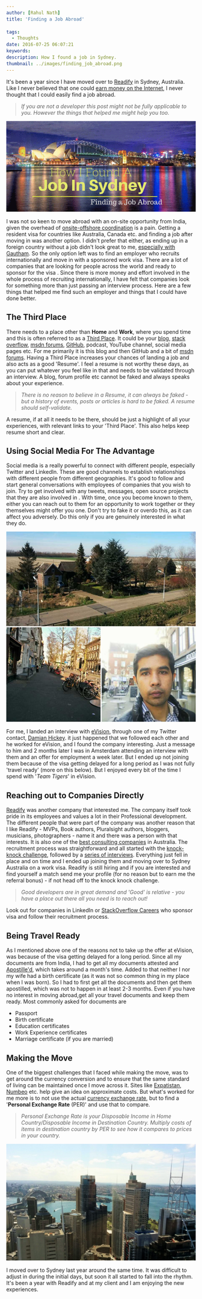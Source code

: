 ```yaml
---
author: [Rahul Nath]
title: 'Finding a Job Abroad'
  
tags:
  - Thoughts
date: 2016-07-25 06:07:21
keywords:
description: How I found a job in Sydney.
thumbnail: ../images/finding_job_abroad.png
---
```


It's been a year since I have moved over to [Readify](https://readify.net/) in Sydney, Australia. Like I never believed that one could [earn money on the Internet](http://www.rahulpnath.com/blog/getting-started-with-freelancing-jobs-online/), I never thought that I could easily find a job abroad.

> _If you are not a developer this post might not be fully applicable to you. However the things that helped me might help you too._

<a href="https://commons.wikimedia.org/wiki/File:Sydney_Opera_house_HDR_Sydney_Australia.jpg">
    <img class="center" alt="How I found a job in Sydney" src="../images/finding_job_abroad.png" />
</a>

I was not so keen to move abroad with an on-site opportunity from India, given the overhead of [onsite-offshore coordination](https://en.wikipedia.org/wiki/Global_delivery_model) is a pain. Getting a resident visa for countries like Australia, Canada etc. and finding a job after moving in was another option. I didn't prefer that either, as ending up in a foreign country without a job didn't look great to me, [especially with Gautham](http://www.rahulpnath.com/blog/life-learnings-after-being-a-parent/). So the only option left was to find an employer who recruits internationally and move in with a sponsored work visa. There are a lot of companies that are looking for people across the world and ready to sponsor for the visa . Since there is more money and effort involved in the whole process of recruiting internationally, I have felt that companies look for something more than just passing an interview process. Here are a few things that helped me find such an employer and things that I could have done better.

## The Third Place

There needs to a place other than **Home** and **Work**, where you spend time and this is often referred to as a [Third Place](http://www.hanselman.com/blog/TheDeveloperTheoryOfTheThirdPlace.aspx). It could be your [blog](http://www.rahulpnath.com/blog/category/blogging/), [stack overflow](http://stackoverflow.com/users/1948745/rahul-p-nath), [msdn forums](http://www.rahulpnath.com/blog/stars-do-count/), [GitHub](https://github.com/rahulpnath), podcast, YouTube channel, social media pages etc. For me primarily it is this blog and then GitHub and a bit of [msdn forums](https://social.msdn.microsoft.com/profile/rahul%20p%20nath?type=forum&referrer=http://social.msdn.microsoft.com/Forums/azure/en-US/home). Having a Third Place increases your chances of landing a job and also acts as a good 'Resume'. I feel a resume is not worthy these days, as you can put whatever you feel like in that and needs to be validated through an interview. A blog, forum profile etc cannot be faked and always speaks about your experience.

> _There is no reason to believe in a Resume, it can always be faked - but a history of events, posts or articles is hard to be faked. A resume should self-validate._

A resume, if at all it needs to be there, should be just a highlight of all your experiences, with relevant links to your 'Third Place'. This also helps keep resume short and clear.

## Using Social Media For The Advantage

Social media is a really powerful to connect with different people, especially Twitter and LinkedIn. These are good channels to establish relationships with different people from different geographies. It's good to follow and start general conversations with employees of companies that you wish to join. Try to get involved with any tweets, messages, open source projects that they are also involved in . With time, once you become known to them, either you can reach out to them for an opportunity to work together or they themselves might offer you one. Don't try to fake it or overdo this, as it can affect you adversely. Do this only if you are genuinely interested in what they do.

<img class="center" alt="The Hague - Amsterdam" src="../images/amsterdam_thehague.jpg" title="One day in Amsterdam" />

For me, I landed an interview with [eVision](https://www.evision-software.com/), through one of my Twitter contact, [Damian Hickey](https://twitter.com/randompunter). it just happened that we followed each other and he worked for eVision, and I found the company interesting. Just a message to him and 2 months later I was in Amsterdam attending an interview with them and an offer for employment a week later. But I ended up not joining them because of the visa getting delayed for a long period as I was not fully 'travel ready' (more on this below). But I enjoyed every bit of the time I spend with '_Team Tigers_' in eVision.

## Reaching out to Companies Directly

[Readify](https://readify.net/) was another company that interested me. The company itself took pride in its employees and values a lot in their Professional development. The different people that were part of the company was another reason that I like Readify - MVPs, Book authors, Pluralsight authors, bloggers, musicians, photographers - name it and there was a person with that interests. It is also one of the [best consulting companies](https://readify.net/about-us/awards-recognitions/) in Australia. The recruitment process was straightforward and all started with the [knock-knock challenge](https://knockknock.readify.net/), followed by a [series of interviews](https://readify.net/careers/apply-now/technical-consultants/). Everything just fell in place and on time and I ended up joining them and moving over to Sydney Australia on a work visa. Readify is still hiring and if you are interested and find yourself a match send me your profile (for no reason but to earn me the referral bonus) - if not head off to the knock knock challenge.

> _Good developers are in great demand and 'Good' is relative - you have a place out there all you need is to reach out!_

Look out for companies in LinkedIn or [StackOverflow Careers](http://stackoverflow.com/jobs?location=Sydney%2C%20Australia) who sponsor visa and follow their recruitment process.

## Being Travel Ready

As I mentioned above one of the reasons not to take up the offer at eVision, was because of the visa getting delayed for a long period. Since all my documents are from India, I had to get all my documents attested and [Apostille'd](https://en.wikipedia.org/wiki/Apostille_Convention), which takes around a month's time. Added to that neither I nor my wife had a birth certificate (as it was not so common thing in my place when I was born). So I had to first get all the documents and then get them apostilled, which was not to happen in at least 2-3 months. Even if you have no interest in moving abroad,get all your travel documents and keep them ready.
Most commonly asked for documents are

- Passport
- Birth certificate
- Education certificates
- Work Experience certificates
- Marriage certificate (if you are married)

## Making the Move

One of the biggest challenges that I faced while making the move, was to get around the currency conversion and to ensure that the same standard of living can be maintained once I move across it. Sites like [Expatistan](https://www.expatistan.com/cost-of-living), [Numbeo](http://www.numbeo.com/cost-of-living/) etc. help give an idea on approximate costs. But what's worked for me more is to not use the actual [currency exchange rate](http://www.xe.com/), but to find a '**Personal Exchange Rate** (PER)' and use that to compare.

> _Personal Exchange Rate is your Disposable Income in Home Country/Disposable Income in Destination Country. Multiply costs of items in destination country by PER to see how it compares to prices in your country._

<img class="center" alt="View from my office, Sydney" src="../images/sydney_work.jpg" title="View from my office" />

I moved over to Sydney last year around the same time. It was difficult to adjust in during the initial days, but soon it all started to fall into the rhythm. It's been a year with Readify and at my client and I am enjoying the new experiences.
